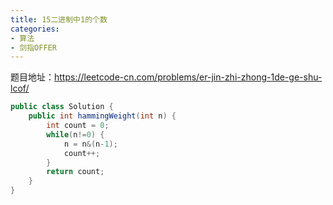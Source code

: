 ```yaml
---
title: 15二进制中1的个数
categories: 
- 算法
- 剑指OFFER
---
```


题目地址：https://leetcode-cn.com/problems/er-jin-zhi-zhong-1de-ge-shu-lcof/

```java
public class Solution {
    public int hammingWeight(int n) {
        int count = 0;
        while(n!=0) {
            n = n&(n-1);
            count++;
        }
        return count;
    }
}
```

